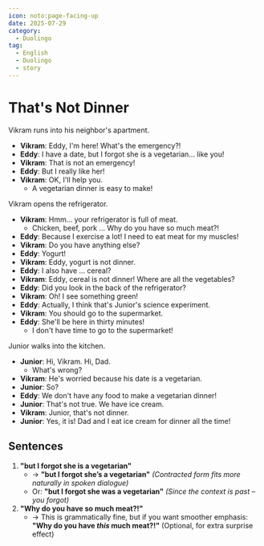 ```yaml
---
icon: noto:page-facing-up
date: 2025-07-29
category:
  - Duolingo
tag:
  - English
  - Duolingo
  - story
---
```


# That's Not Dinner

Vikram runs into his neighbor's apartment.

- **Vikram**: Eddy, I'm here! What's the emergency?!
- **Eddy**: I have a date, but I forgot she is a vegetarian... like you!
- **Vikram**: That is not an emergency!
- **Eddy**: But I really like her!
- **Vikram**: OK, I'll help you.
  - A vegetarian dinner is easy to make!

Vikram opens the refrigerator.

- **Vikram**: Hmm... your refrigerator is full of meat.
  - Chicken, beef, pork ... Why do you have so much meat?!
- **Eddy**: Because I exercise a lot! I need to eat meat for my muscles!
- **Vikram**: Do you have anything else?
- **Eddy**: Yogurt!
- **Vikram**: Eddy, yogurt is not dinner.
- **Eddy**: I also have ... cereal?
- **Vikram**: Eddy, cereal is not dinner! Where are all the vegetables?
- **Eddy**: Did you look in the back of the refrigerator?
- **Vikram**: Oh! I see something green!
- **Eddy**: Actually, I think that's Junior's science experiment.
- **Vikram**: You should go to the supermarket.
- **Eddy**: She'll be here in thirty minutes!
  - I don't have time to go to the supermarket!

Junior walks into the kitchen.

- **Junior**: Hi, Vikram. Hi, Dad.
  - What's wrong?
- **Vikram**: He's worried because his date is a vegetarian.
- **Junior**: So?
- **Eddy**: We don't have any food to make a vegetarian dinner!
- **Junior**: That's not true. We have ice cream.
- **Vikram**: Junior, that's not dinner.
- **Junior**: Yes, it is! Dad and I eat ice cream for dinner all the time!

## Sentences

1. **"but I forgot she is a vegetarian"**
   - → **"but I forgot she’s a vegetarian"** _(Contracted form fits more naturally in spoken dialogue)_
   - Or: **"but I forgot she was a vegetarian"** _(Since the context is past – you forgot)_
2. **"Why do you have so much meat?!"**
   - → This is grammatically fine, but if you want smoother emphasis:
     **"Why do you have _this_ much meat?!"** (Optional, for extra surprise effect)
